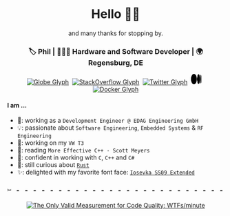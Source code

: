<div align="center">

# Hello 👋🏼
and many thanks for stopping by.

### 🏷 Phil | 👨🏻‍💻 Hardware and Software Developer | 🌍 Regensburg, DE
  
[<img alt="Globe Glyph" src="https://raw.githubusercontent.com/twbs/icons/main/icons/house.svg" width="24" height="24" />](https://chilippso.me "My Page")&nbsp;&nbsp;[<img alt="StackOverflow Glyph" src="https://raw.githubusercontent.com/StackExchange/Stacks-Icons/production/src/Icon/LogoGlyphMd.svg" width="24" height="24" />](https://stackoverflow.com/users/11121901/chilippso "My StackOverflow")&nbsp;&nbsp;[<img alt="Twitter Glyph" src="https://github.com/johan/svg-cleanups/blob/master/logos/twitter.svg" width="24" height="24" />](https://twitter.com/chilippso "My Twitter")&nbsp;&nbsp;[<img alt="Medium Glyph" src="https://raw.githubusercontent.com/Medium/medium-logos/master/03_Symbol/01_Black/SVG/Medium_Symbol_NoPadding.svg" width="24" height="24" />](https://medium.com/@chilippso "My Medium")&nbsp;&nbsp;[<img alt="Docker Glyph" src="https://www.docker.com/sites/default/files/d8/2019-07/vertical-logo-monochromatic.png" width="24" height="24" />](https://hub.docker.com/u/chilippso "My DockerHub")
  
</div>

#### I am ...
- 💼: working as a `Development Engineer @ EDAG Engineering GmbH`
- 💡: passionate about `Software Engineering`, `Embedded Systems` & `RF Engineering`
- 🚧: working on my `VW T3`
- 📖: reading `More Effective C++ - Scott Meyers`
- 🔬: confident in working with `C`, `C++` and `C#`
- 🦀: still curious about [`Rust`](https://github.com/rust-lang/rust)
- ✨: delighted with my favorite font face: [`Iosevka SS09 Extended`](https://github.com/be5invis/Iosevka)

<h3>
<pre>
✂︎ - - - - - - - - - - - - - - - - - - - - - - - - - - - - - - - - - - - - - - - - - - - - -
</pre>
</h3>

<div align="center">

[![The Only Valid Measurement for Code Quality: WTFs/minute](https://mk0osnewswb2dmu4h0a.kinstacdn.com/images/comics/wtfm.jpg "The Only Valid Measurement for Code Quality: WTFs/minute")](https://www.osnews.com/story/19266/WTFsm/)

</div>
